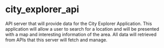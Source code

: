# city_explorer_api
API server that will provide data for the City Explorer Application. This application will allow a user to search for a location and will be presented with a map and interesting information of the area. All data will retrieved from APIs that this server will fetch and manage.
